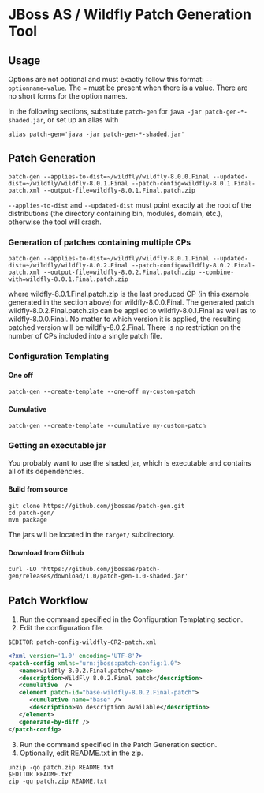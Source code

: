 # JBoss AS / Wildfly Patch Generation Tool

## Usage

Options are not optional and must exactly follow this format: `--optionname=value`. The `=` must be present when there is a value. There are no short forms for the option names.

In the following sections, substitute `patch-gen` for `java -jar patch-gen-*-shaded.jar`, or set up an alias with

    alias patch-gen='java -jar patch-gen-*-shaded.jar'

## Patch Generation
    patch-gen --applies-to-dist=~/wildfly/wildfly-8.0.0.Final --updated-dist=~/wildfly/wildfly-8.0.1.Final --patch-config=wildfly-8.0.1.Final-patch.xml --output-file=wildfly-8.0.1.Final.patch.zip

`--applies-to-dist` and `--updated-dist` must point exactly at the root of the distributions (the directory containing bin, modules, domain, etc.), otherwise the tool will crash.

### Generation of patches containing multiple CPs

    patch-gen --applies-to-dist=~/wildfly/wildfly-8.0.1.Final --updated-dist=~/wildfly/wildfly-8.0.2.Final --patch-config=wildfly-8.0.2.Final-patch.xml --output-file=wildfly-8.0.2.Final.patch.zip --combine-with=wildfly-8.0.1.Final.patch.zip

where wildfly-8.0.1.Final.patch.zip is the last produced CP (in this example generated in the section above) for wildfly-8.0.0.Final.
The generated patch wildfly-8.0.2.Final.patch.zip can be applied to wildfly-8.0.1.Final as well as to wildfly-8.0.0.Final.
No matter to which version it is applied, the resulting patched version will be wildfly-8.0.2.Final.
There is no restriction on the number of CPs included into a single patch file.

### Configuration Templating

#### One off
    patch-gen --create-template --one-off my-custom-patch

#### Cumulative
    patch-gen --create-template --cumulative my-custom-patch

### Getting an executable jar
You probably want to use the shaded jar, which is executable and contains all of its dependencies.

#### Build from source
    git clone https://github.com/jbossas/patch-gen.git
    cd patch-gen/
    mvn package

The jars will be located in the `target/` subdirectory.

#### Download from Github
    curl -LO 'https://github.com/jbossas/patch-gen/releases/download/1.0/patch-gen-1.0-shaded.jar'

## Patch Workflow

1. Run the command specified in the Configuration Templating section.
2. Edit the configuration file.
```
$EDITOR patch-config-wildfly-CR2-patch.xml
```
```xml
<?xml version='1.0' encoding='UTF-8'?>
<patch-config xmlns="urn:jboss:patch-config:1.0">
   <name>wildfly-8.0.2.Final.patch</name>
   <description>WildFly 8.0.2.Final patch</description>
   <cumulative  />
   <element patch-id="base-wildfly-8.0.2.Final-patch">
      <cumulative name="base" />
      <description>No description available</description>
   </element>
   <generate-by-diff />
</patch-config>
```
3. Run the command specified in the Patch Generation section.
4. Optionally, edit README.txt in the zip.
```
unzip -qo patch.zip README.txt
$EDITOR README.txt
zip -qu patch.zip README.txt
```